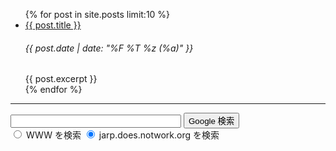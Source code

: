 <ul>
  {% for post in site.posts limit:10 %}
  <li>
    <a href="{{ post.url | absolute_url }}">{{ post.title }}</a>
    <h6 class="right">{{ post.date | date: "%F %T %z (%a)" }}</h6>
    {{ post.excerpt }}
  </li>
  {% endfor %}
</ul>

<hr>

<!-- SiteSearch Google -->
<form method=GET action="https://www.google.co.jp/search">
<p>
<input type=text name=q size=31 maxlength=255 value="">
<input type=hidden name=hl value="ja">
<input type=hidden name=ie value="UTF-8">
<input type=submit name=btnG value="Google 検索">
<input type=hidden name=domains value="jarp.does.notwork.org"><br>
<input type=radio name=sitesearch value=""> WWW を検索
<input type=radio name=sitesearch value="jarp.does.notwork.org" checked> jarp.does.notwork.org を検索 <br>
</p>
</form>
